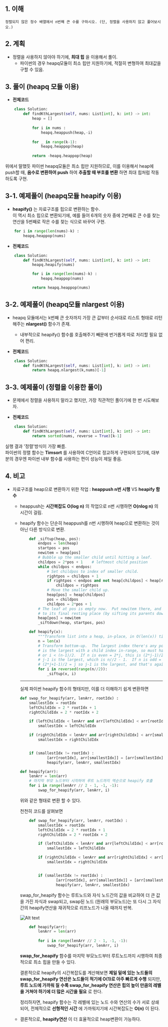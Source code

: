 ## 1. 이해 
    정렬되지 않은 정수 배열에서 n번째 큰 수를 구하시오. (단, 정렬을 사용하지 않고 풀어보시오.)

## 2. 계획
* 정렬을 사용하지 않아야 하기에, __최대 힙__ 을 이용해서 풀이.  
    * 파이썬의 경우 heapq모듈이 최소 힙만 지원하기에, 적절히 변형하여 최대값을 구할 수 있음.

## 3. 풀이 (heapq 모듈 이용)
* __전체코드__  
```python
    class Solution:
        def findKthLargest(self, nums: List[int], k: int) -> int:
            heap = []
            
            for i in nums :
                heapq.heappush(heap,-i)
            
            for _ in range(k-1):
                heapq.heappop(heap)
            
            return -heapq.heappop(heap)
```
위에서 말했듯 파이썬 heapq모듈은 최소 힙만 지원하므로, 이를 이용해서 heap에 push할 때, __음수로 변환하여 push__ 하여 __추출할 때 부호를 변환__ 하면 최대 힙처럼 작동하도록 구현.

## 3-1. 예제풀이 (heapq모듈 heapify 이용)
* __heapify()__ 는 자료구조를 힙으로 변환하는 함수.  
이 역시 최소 힙으로 변환되기에, 예를 들어 6개의 숫자 중에 2번째로 큰 수를 찾는 연산을 5번째로 작은 수를 찾는 식으로 바꾸어 구현.
```python
    for i in range(len(nums)-k) :
        heapq.heappop(nums)
```

* __전체코드__
```python
    class Solution:
        def findKthLargest(self, nums: List[int], k: int) -> int:
            heapq.heapify(nums)

            for i in range(len(nums)-k) :
                heapq.heappop(nums)

            return heapq.heappop(nums)
```

## 3-2. 예제풀이 (heapq모듈 nlargest 이용)
* heapq 모듈에서는 k번째 큰 숫자까지 가장 큰 값부터 순서대로 리스트 형태로 리턴해주는 __nlargest()__ 함수가 존재.  
    * 내부적으로 heapify() 함수를 호출해주기 빼문에 번거롭게 따로 처리할 필요 없어 편리.

* __전체코드__
```python
    class Solution:
        def findKthLargest(self, nums: List[int], k: int) -> int:
            return heapq.nlargest(k,nums)[-1]
```

## 3-3. 예제풀이 (정렬을 이용한 풀이)
* 문제에서 정렬을 사용하지 말라고 했지만, 가장 직관적인 풀이기에 한 번 시도해보자.

* __전체코드__
```python
    class Solution:
        def findKthLargest(self, nums: List[int], k: int) -> int:
            return sorted(nums, reverse = True)[k-1]
```
실행 결과 '정렬'방식이 가장 빠름.  
파이썬의 정렬 함수는 __Timsort__ 를 사용하여 C언어로 정교하게 구현되어 있기에, 대부분의 경우엔 파이썬 내부 함수를 사용하는 편이 성능이 제일 좋음.

## 4. 비고
* 자료구조를 heap으로 변환하기 위한 작업 : __heappush n번 시행__ VS __heapify 함수__
    * heappush는 __시간복잡도 O(log n)__ 의 작업으로 n번 시행하면 __O(nlog n)__ 의 시간이 걸림.
    * heapify 함수는 단순히 heappush를 n번 시행하여 heap으로 변환하는 것이 아닌 다른 방식으로 변환.

        ```python
            def _siftup(heap, pos):
                endpos = len(heap)
                startpos = pos
                newitem = heap[pos]
                # Bubble up the smaller child until hitting a leaf.
                childpos = 2*pos + 1    # leftmost child position
                while childpos < endpos:
                    # Set childpos to index of smaller child.
                    rightpos = childpos + 1
                    if rightpos < endpos and not heap[childpos] < heap[rightpos]:
                        childpos = rightpos
                    # Move the smaller child up.
                    heap[pos] = heap[childpos]
                    pos = childpos
                    childpos = 2*pos + 1
                # The leaf at pos is empty now.  Put newitem there, and bubble it up
                # to its final resting place (by sifting its parents down).
                heap[pos] = newitem
                _siftdown(heap, startpos, pos)

            def heapify(x):
                """Transform list into a heap, in-place, in O(len(x)) time."""
                n = len(x)
                # Transform bottom-up.  The largest index there's any point to looking at
                # is the largest with a child index in-range, so must have 2*i + 1 < n,
                # or i < (n-1)/2.  If n is even = 2*j, this is (2*j-1)/2 = j-1/2 so
                # j-1 is the largest, which is n//2 - 1.  If n is odd = 2*j+1, this is
                # (2*j+1-1)/2 = j so j-1 is the largest, and that's again n//2-1.
                for i in reversed(range(n//2)):
                    _siftup(x, i)
        ```
        ----  
        
        실제 파이썬 heapify 함수의 형태지만, 이를 더 이해하기 쉽게 변환하면

        ```python
        def swap_for_heapify(arr, lenArr, rootIdx) :
            smallestIdx = rootIdx
            leftChildIdx = 2 * rootIdx + 1
            rightChildIdx = 2 * rootIdx + 2

            if (leftChildIdx < lenArr and arr[leftChildIdx] < arr[rootIdx]) :
                smallestIdx = leftChildIdx

            if (rightChildIdx < lenArr and arr[rightChildIdx] < arr[smallestIdx]) :
                smallestIdx = rightChildIdx


            if (smallestIdx != rootIdx) :
                    [arr[rootIdx], arr[smallestIdx]] = [arr[smallestIdx], arr[rootIdx]]
                    heapify(arr, lenArr, smallestIdx)

        def heapify(arr):
            lenArr = len(arr)
            # 마지막 부모 노드부터 시작하여 루트 노드까지 역순으로 heapify 호출
            for i in range(lenArr // 2 - 1, -1, -1):
                swap_for_heapify(arr, lenArr, i)
        ```
        위와 같은 형태로 변환 할 수 있다.

        천천히 코드를 살펴보면 
        ```python
            def swap_for_heapify(arr, lenArr, rootIdx) :
                smallestIdx = rootIdx
                leftChildIdx = 2 * rootIdx + 1
                rightChildIdx = 2 * rootIdx + 2

                if (leftChildIdx < lenArr and arr[leftChildIdx] < arr[rootIdx]) :
                    smallestIdx = leftChildIdx

                if (rightChildIdx < lenArr and arr[rightChildIdx] < arr[smallestIdx]) :
                    smallestIdx = rightChildIdx


                if (smallestIdx != rootIdx) :
                        [arr[rootIdx], arr[smallestIdx]] = [arr[smallestIdx], arr[rootIdx]]
                        heapify(arr, lenArr, smallestIdx)
        ```
        swap_for_heapify 함수는 루트노드와 자식 노드간의 값을 비교하여 더 큰 값을 가진 자식과 swap되고, swap된 노드 (원래의 부모노드)는 또 다시 그 자식 간의 heapify연산을 재귀적으로 리프노드가 나올 때까지 반복.  

        ![Alt text](https://media.geeksforgeeks.org/wp-content/uploads/20230323191740/Heapify-Operation-in-min-heap.webp)


        ```python
            def heapify(arr):
                lenArr = len(arr)
                
                for i in range(lenArr // 2 - 1, -1, -1):
                    swap_for_heapify(arr, lenArr, i)
        ```
        __swap_for_heapify__ 함수를 마지막 부모노드부터 루트노드까지 시행하여 최종적으로 최소 힙을 만들 수 있다.
    
        결론적으로 heapify의 시간복잡도를 계산해보면 __제일 밑에 있는 노드들의 swap_for_heapify 연산은 노드들이 적기에 O(1)로 아주 빠르게 수행__ 되지만, __루트 노드에 가까워 질 수록 swap_for_heapify 연산은 힙의 높이 만큼의 레벨을 거쳐야 하기에 더 많은 시간을 필요__ 로 한다.  

        정리하자면, heapify 함수는 각 레벨에 있는 노드 수와 연산의 수가 서로 상쇄되어, 전체적으로 __선형적인 시간__ 에 가까워지기에 시간복잡도는 __O(n)__ 이 된다.

    * 결론적으로, __heapify연산__ 이 더 효율적으로 heap변환이 가능하다.
    


    


